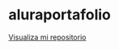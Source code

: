 # aluraportafolio


<a href="https://karlavnny.github.io/aluraportafolio/">Visualiza mi repositorio</a>
